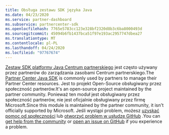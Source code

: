 ```yaml
---
title: Obsługa zestawu SDK języka Java
ms.date: 04/23/2020
ms.service: partner-dashboard
ms.subservice: partnercenter-sdk
ms.openlocfilehash: 7765e5783cc123e328bf2320d8b3c6ba8000493d
ms.sourcegitcommit: 45094b6fb1437bca51f97e193ac2957747dbea27
ms.translationtype: MT
ms.contentlocale: pl-PL
ms.lasthandoff: 04/24/2020
ms.locfileid: "97767674"
---
```

<span data-ttu-id="8795b-102">[Zestaw SDK platformy Java Centrum partnerskiego](https://github.com/microsoft/partner-center-java) jest często używany przez partnerów do zarządzania zasobami Centrum partnerskiego.</span><span class="sxs-lookup"><span data-stu-id="8795b-102">The [Partner Center Java SDK](https://github.com/microsoft/partner-center-java) is commonly used by partners to manage their Partner Center resources.</span></span> <span data-ttu-id="8795b-103">Jest to projekt Open-Source obsługiwany przez społeczność partnerów.</span><span class="sxs-lookup"><span data-stu-id="8795b-103">It's an open-source project maintained by the partner community.</span></span> <span data-ttu-id="8795b-104">Ponieważ ten moduł jest obsługiwany przez społeczność partnerów, nie jest oficjalnie obsługiwany przez firmę Microsoft.</span><span class="sxs-lookup"><span data-stu-id="8795b-104">Since this module is maintained by the partner community, it isn't officially supported by Microsoft.</span></span> <span data-ttu-id="8795b-105">Jeśli wystąpi problem, możesz [uzyskać pomoc od społeczności](https://stackoverflow.com/questions/tagged/partner+center) lub [otworzyć problem w usłudze GitHub](https://github.com/microsoft/partner-center-java/issues) .</span><span class="sxs-lookup"><span data-stu-id="8795b-105">You can [get help from the community](https://stackoverflow.com/questions/tagged/partner+center) or [open an issue on GitHub](https://github.com/microsoft/partner-center-java/issues) if you experience a problem.</span></span>
